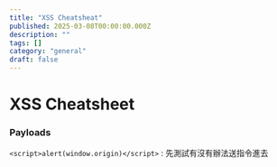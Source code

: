 ```yaml
---
title: "XSS Cheatsheat"
published: 2025-03-08T00:00:00.000Z
description: ""
tags: []
category: "general"
draft: false
---
```

# XSS Cheatsheet

### Payloads

`<script>alert(window.origin)</script>` : 先測試有沒有辦法送指令進去